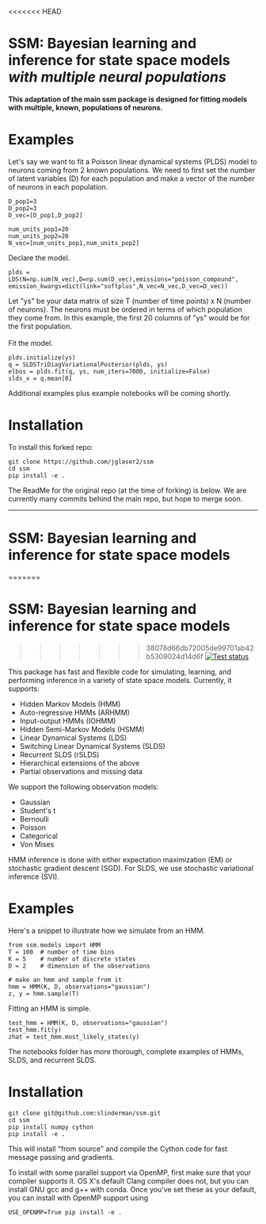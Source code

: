 <<<<<<< HEAD
# SSM: Bayesian learning and inference for state space models _with multiple neural populations_ 
**This adaptation of the main ssm package is designed for fitting models with multiple, known, populations of neurons.**


# Examples

Let's say we want to fit a Poisson linear dynamical systems (PLDS) model to neurons coming from 2 known populations.
We need to first set the number of latent variables (D) for each population and make a vector of the number of neurons in each population.
```
D_pop1=3
D_pop2=3
D_vec=[D_pop1,D_pop2]

num_units_pop1=20
num_units_pop2=20
N_vec=[num_units_pop1,num_units_pop2]
```

Declare the model.
```
plds = LDS(N=np.sum(N_vec),D=np.sum(D_vec),emissions="poisson_compound", emission_kwargs=dict(link="softplus",N_vec=N_vec,D_vec=D_vec))
```

Let "ys" be your data matrix of size T (number of time points) x N (number of neurons). The neurons must be ordered in terms of which population they come from. In this example, the first 20 columns of "ys" would be for the first population. <br><br>
Fit the model. 
```
plds.initialize(ys)
q = SLDSTriDiagVariationalPosterior(plds, ys)
elbos = plds.fit(q, ys, num_iters=7000, initialize=False)
slds_x = q.mean[0]
```

Additional examples plus example notebooks will be coming shortly.


# Installation

To install this forked repo:
```
git clone https://github.com/jglaser2/ssm
cd ssm
pip install -e .
```


The ReadMe for the original repo (at the time of forking) is below. We are currently many commits behind the main repo, but hope to merge soon.





--------------------------------

# SSM: Bayesian learning and inference for state space models 
=======
# SSM: Bayesian learning and inference for state space models
>>>>>>> 38078d66db72005de99701ab42b5309024d14d6f
[![Test status](https://travis-ci.org/slinderman/ssm.svg?branch=master)](https://travis-ci.org/slinderman/ssm)

This package has fast and flexible code for simulating, learning, and performing inference in a variety of state space models.
Currently, it supports:

- Hidden Markov Models (HMM)
- Auto-regressive HMMs (ARHMM)
- Input-output HMMs (IOHMM)
- Hidden Semi-Markov Models (HSMM)
- Linear Dynamical Systems (LDS)
- Switching Linear Dynamical Systems (SLDS)
- Recurrent SLDS (rSLDS)
- Hierarchical extensions of the above
- Partial observations and missing data

We support the following observation models:

- Gaussian
- Student's t
- Bernoulli
- Poisson
- Categorical
- Von Mises

HMM inference is done with either expectation maximization (EM) or stochastic gradient descent (SGD).  For SLDS, we use stochastic variational inference (SVI).

# Examples
Here's a snippet to illustrate how we simulate from an HMM.
```
from ssm.models import HMM
T = 100  # number of time bins
K = 5    # number of discrete states
D = 2    # dimension of the observations

# make an hmm and sample from it
hmm = HMM(K, D, observations="gaussian")
z, y = hmm.sample(T)
```

Fitting an HMM is simple.
```
test_hmm = HMM(K, D, observations="gaussian")
test_hmm.fit(y)
zhat = test_hmm.most_likely_states(y)
```

The notebooks folder has more thorough, complete examples of HMMs, SLDS, and recurrent SLDS.

# Installation
```
git clone git@github.com:slinderman/ssm.git
cd ssm
pip install numpy cython
pip install -e .
```
This will install "from source" and compile the Cython code for fast message passing and gradients.

To install with some parallel support via OpenMP, first make sure that your compiler supports it.  OS X's default Clang compiler does not, but you can install GNU gcc and g++ with conda.  Once you've set these as your default, you can install with OpenMP support using
```
USE_OPENMP=True pip install -e .
```
